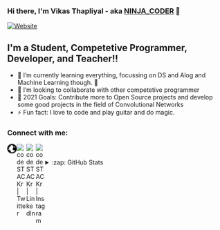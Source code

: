 ### Hi there, I'm Vikas Thapliyal - aka [NINJA_CODER][website] 👋

[![Website](https://img.shields.io/website?label=vikas-thapliyal.com&style=for-the-badge&url=https%3A%2F%2Fcodestackr.com)](http://vikas-thapliyal.netlify.app)

## I'm a Student, Competetive Programmer, Developer, and Teacher!!

- 🌱 I’m currently learning everything, focussing on DS and Alog and Machine Learning though. 🤣
- 👯 I’m looking to collaborate with other competetive programmer
- 🥅 2021 Goals: Contribute more to Open Source projects and develop some good projects in the field of Convolutional Networks
- ⚡ Fun fact: I love to code and play guitar and do magic.



### Connect with me:

[<img align="left" alt="http://vikas-thapliyal.netlify.app" width="22px" src="https://raw.githubusercontent.com/iconic/open-iconic/master/svg/globe.svg" />][website]
[<img align="left" alt="codeSTACKr | Twitter" width="22px" src="https://cdn.jsdelivr.net/npm/simple-icons@v3/icons/twitter.svg" />][twitter]
[<img align="left" alt="codeSTACKr | LinkedIn" width="22px" src="https://cdn.jsdelivr.net/npm/simple-icons@v3/icons/linkedin.svg" />][linkedin]
[<img align="left" alt="codeSTACKr | Instagram" width="22px" src="https://cdn.jsdelivr.net/npm/simple-icons@v3/icons/instagram.svg" />][instagram]

<br />
<br />
<details>
  <summary> :zap: GitHub Stats</summary>

  <img align="left" alt="codeSTACKr's GitHub Stats" src="https://github-readme-stats.codestackr.vercel.app/api?username=VICKY0071&show_icons=true&hide_border=true" />

</details>

[website]: http://vikas-thapliyal.netlify.app
[twitter]: http://vikas-thapliyal.netlify.app
[instagram]: https://www.instagram.com/coderr007/
[linkedin]: https://www.linkedin.com/in/vikas-thapliyal-3a0521170/
